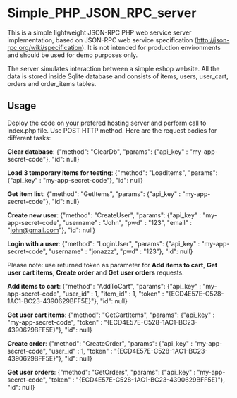 Simple_PHP_JSON_RPC_server
==========================

This is a simple lightweight JSON-RPC PHP web service server implementation, based on JSON-RPC web service specification (http://json-rpc.org/wiki/specification). It is not intended for production environments and should be used for demo purposes only.

The server simulates interaction between a simple eshop website. All the data is stored inside Sqlite database and consists of items, users, user_cart, orders and order_items tables.

Usage
--------------

Deploy the code on your prefered hosting server and perform call to index.php file. Use POST HTTP method. Here are the request bodies for different tasks:

**Clear database**: {"method": "ClearDb", "params": {"api_key" : "my-app-secret-code"}, "id": null}

**Load 3 temporary items for testing**: {"method": "LoadItems", "params": {"api_key" : "my-app-secret-code"}, "id": null}

**Get item list**: {"method": "GetItems", "params": {"api_key" : "my-app-secret-code"}, "id": null}

**Create new user**: {"method": "CreateUser", "params": {"api_key" : "my-app-secret-code", "username" : "John", "pwd" : "123", "email" : "john@gmail.com"}, "id": null}

**Login with a user**: {"method": "LoginUser", "params": {"api_key" : "my-app-secret-code", "username" : "jonazzz", "pwd" : "123"}, "id": null}

Please note: use returned token as parameter for **Add items to cart**, **Get user cart items**, **Create order** and **Get user orders** requests.

**Add items to cart**: {"method": "AddToCart", "params": {"api_key" : "my-app-secret-code", "user_id" : 1, "item_id" : 1, "token" : "{ECD4E57E-C528-1AC1-BC23-4390629BFF5E}"}, "id": null}

**Get user cart items**: {"method": "GetCartItems", "params": {"api_key" : "my-app-secret-code", "token" : "{ECD4E57E-C528-1AC1-BC23-4390629BFF5E}"}, "id": null}

**Create order**: {"method": "CreateOrder", "params": {"api_key" : "my-app-secret-code", "user_id" : 1, "token" : "{ECD4E57E-C528-1AC1-BC23-4390629BFF5E}"}, "id": null}

**Get user orders**: {"method": "GetOrders", "params": {"api_key" : "my-app-secret-code", "token" : "{ECD4E57E-C528-1AC1-BC23-4390629BFF5E}"}, "id": null}


